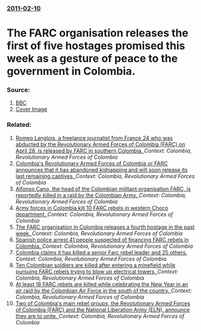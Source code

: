 ### [2011-02-10](/news/2011/02/10/index.md)

# The FARC organisation releases the first of five hostages promised this week as a gesture of peace to the government in Colombia. 




### Source:

1. [BBC](http://www.bbc.co.uk/news/world-latin-america-12411841)
1. [Cover Image](http://www.bbc.co.uk/news/special/2015/newsspec_10857/bbc_news_logo.png?cb=1)

### Related:

1. [Romeo Langlois, a freelance journalist from France 24 who was abducted by the Revolutionary Armed Forces of Colombia (FARC) on April 28, is released by FARC in southern Colombia. ](/news/2012/05/30/romeo-langlois-a-freelance-journalist-from-france-24-who-was-abducted-by-the-revolutionary-armed-forces-of-colombia-farc-on-april-28-is.md) _Context: Colombia, Revolutionary Armed Forces of Colombia_
2. [Colombia's Revolutionary Armed Forces of Colombia or FARC announces that it has abandoned kidnapping and will soon release its last remaining captives. ](/news/2012/02/26/colombia-s-revolutionary-armed-forces-of-colombia-or-farc-announces-that-it-has-abandoned-kidnapping-and-will-soon-release-its-last-remainin.md) _Context: Colombia, Revolutionary Armed Forces of Colombia_
3. [Alfonso Cano, the head of the Colombian militant organisation FARC, is reportedly killed in a raid by the Colombian Army. ](/news/2011/11/4/alfonso-cano-the-head-of-the-colombian-militant-organisation-farc-is-reportedly-killed-in-a-raid-by-the-colombian-army.md) _Context: Colombia, Revolutionary Armed Forces of Colombia_
4. [Army forces in Colombia kill 10 FARC rebels in western Choco department. ](/news/2011/03/24/army-forces-in-colombia-kill-10-farc-rebels-in-western-choca3-department.md) _Context: Colombia, Revolutionary Armed Forces of Colombia_
5. [The FARC organisation in Colombia releases a fourth hostage in the past week. ](/news/2011/02/14/the-farc-organisation-in-colombia-releases-a-fourth-hostage-in-the-past-week.md) _Context: Colombia, Revolutionary Armed Forces of Colombia_
6. [Spanish police arrest 41 people suspected of financing FARC rebels in Colombia. ](/news/2010/10/2/spanish-police-arrest-41-people-suspected-of-financing-farc-rebels-in-colombia.md) _Context: Colombia, Revolutionary Armed Forces of Colombia_
7. [Colombia claims it has killed a senior Farc rebel leader and 25 others. ](/news/2010/09/20/colombia-claims-it-has-killed-a-senior-farc-rebel-leader-and-25-others.md) _Context: Colombia, Revolutionary Armed Forces of Colombia_
8. [Ten Colombian soldiers are killed after entering a minefield while pursuing FARC rebels trying to blow up electrical towers. ](/news/2010/07/11/ten-colombian-soldiers-are-killed-after-entering-a-minefield-while-pursuing-farc-rebels-trying-to-blow-up-electrical-towers.md) _Context: Colombia, Revolutionary Armed Forces of Colombia_
9. [ At least 18 FARC rebels are killed while celebrating the New Year in an air raid by the Colombian Air Force in the south of the country. ](/news/2010/01/1/at-least-18-farc-rebels-are-killed-while-celebrating-the-new-year-in-an-air-raid-by-the-colombian-air-force-in-the-south-of-the-country.md) _Context: Colombia, Revolutionary Armed Forces of Colombia_
10. [ Two of Colombia's main rebel groups, the Revolutionary Armed Forces of Colombia (FARC) and the National Liberation Army (ELN), announce they are to unite. ](/news/2009/12/17/two-of-colombia-s-main-rebel-groups-the-revolutionary-armed-forces-of-colombia-farc-and-the-national-liberation-army-eln-announce-the.md) _Context: Colombia, Revolutionary Armed Forces of Colombia_
